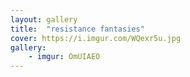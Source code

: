 ```yaml
---
layout: gallery
title:  "resistance fantasies"
cover: https://i.imgur.com/WQexr5u.jpg
gallery:
    - imgur: OmUIAEO
---
```



